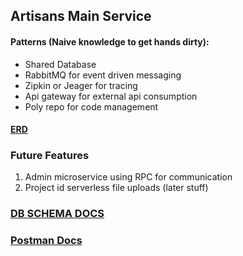 ## Artisans Main Service

#### Patterns (Naive knowledge to get hands dirty):

- Shared Database
- RabbitMQ for event driven messaging
- Zipkin or Jeager for tracing
- Api gateway for external api consumption
- Poly repo for code management

#### [ERD](https://dbdiagram.io/d/631f94530911f91ba59207e2)

### Future Features

1. Admin microservice using RPC for communication
2. Project id serverless file uploads (later stuff)

### [DB SCHEMA DOCS](https://dbdocs.io/oolat31/Artisans)

### [Postman Docs](https://documenter.getpostman.com/view/16498899/2s83zcTmmm#f6e3ed65-5139-4b5e-8907-da7ab745d622)
